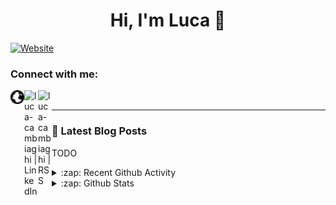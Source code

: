 <!--
**lccambiaghi/lccambiaghi** is a ✨ _special_ ✨ repository because its `README.md` (this file) appears on your GitHub profile.

Here are some ideas to get you started:

- 🔭 I’m currently working on ...
- 🌱 I’m currently learning ...
- 👯 I’m looking to collaborate on ...
- 🤔 I’m looking for help with ...
- 💬 Ask me about ...
- 📫 How to reach me: ...
- 😄 Pronouns: ...
- ⚡ Fun fact: ...
-->

<h1 align="center">Hi, I'm Luca 👋</h1>

[![Website](https://img.shields.io/website?label=lucacambiaghi.com&style=flat&url=https%3A%2F%2Flucacambiaghi.com)](https://lucacambiaghi.com)

### Connect with me:

[<img align="left" alt="luca.cambiaghi.me" width="22px" src="https://raw.githubusercontent.com/iconic/open-iconic/master/svg/globe.svg" />][website]
[<img align="left" alt="luca-cambiaghi | LinkedIn" width="22px" src="https://cdn.jsdelivr.net/npm/simple-icons@v3/icons/linkedin.svg" />][linkedin]
[<img align="left" alt="luca-cambiaghi | RSS" width="22px" src="https://cdn.jsdelivr.net/npm/simple-icons@v3/icons/rss.svg" />][rss]
<br />

---

### 📕 Latest Blog Posts
TODO

<details>
  <summary>:zap: Recent Github Activity</summary>
  
TODO
  
</details>

<details>
  <summary>:zap: Github Stats</summary>

<p>&nbsp;<img align="center" src="https://github-readme-stats.vercel.app/api?username=lccambiaghi&show_icons=true" alt="lccambiaghi" /></p>

</details>

[website]: https://luca.cambiaghi.me
[linkedin]: https://linkedin.com/in/luca.cambiaghi
[rss]: https://luca.cambiaghi.me/feed.xml
